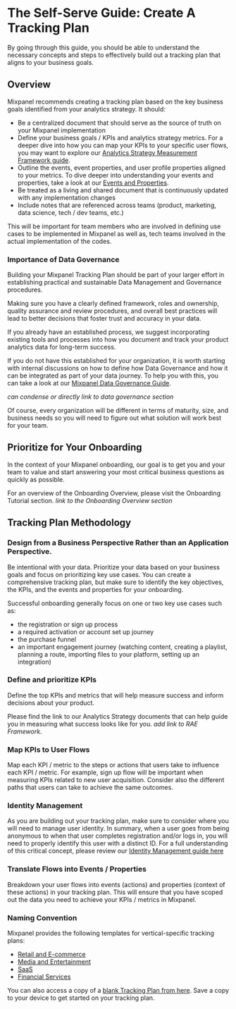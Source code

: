# The Self-Serve Guide: Create A Tracking Plan

By going through this guide, you should be able to understand the necessary concepts and steps to effectively build out a tracking plan that aligns to your business goals.

## Overview
Mixpanel recommends creating a tracking plan based on the key business goals identified from your analytics strategy. It should:

- Be a centralized document that should serve as the source of truth on your Mixpanel implementation
- Define your business goals / KPIs and analytics strategy metrics. For a deeper dive into how you can map your KPIs to your specific user flows, you may want to explore our [Analytics Strategy Measurement Framework guide](https://docs.mixpanel.com/docs/best-practices/analytics-strategy/overview).
- Outline the events, event properties, and user profile properties aligned to your metrics. To dive deeper into understanding your events and properties, take a look at our [Events and Properties](https://docs.mixpanel.com/docs/data-structure/events-and-properties).
- Be treated as a living and shared document that is continuously updated with any implementation changes
- Include notes that are referenced across teams (product, marketing, data science, tech / dev teams, etc.)

This will be important for team members who are involved in defining use cases to be implemented in Mixpanel as well as, tech teams involved in the actual implementation of the codes.

### Importance of Data Governance

Building your Mixpanel Tracking Plan should be part of your larger effort in establishing practical and sustainable Data Management and Governance procedures. 

Making sure you have a clearly defined framework, roles and ownership, quality assurance and review procedures, and overall best practices will lead to better decisions that foster trust and accuracy in your data. 

If you already have an established process, we suggest incorporating existing tools and processes into how you document and track your product analytics data for long-term success. 

If you do not have this established for your organization, it is worth starting with internal discussions on how to define how Data Governance and how it can be integrated as part of your data journey. To help you with this, you can take a look at our [Mixpanel Data Governance Guide](https://mixpanel.com/blog/data-governance-an-8-step-program/).

*can condense or directly link to data governance section*

Of course, every organization will be different in terms of maturity, size, and business needs so you will need to figure out what solution will work best for your team.

## Prioritize for Your Onboarding

In the context of your Mixpanel onboarding, our goal is to get you and your team to value and start answering your most critical business questions as quickly as possible. 

For an overview of the Onboarding Overview, please visit the Onboarding Tutorial section. *link to the Onboarding Overview section*

## Tracking Plan Methodology

### Design from a Business Perspective Rather than an Application Perspective. 
Be intentional with your data. Prioritize your data based on your business goals and focus on prioritizing key use cases. You can create a comprehensive tracking plan, but make sure to identify the key objectives, the KPIs, and the events and properties for your onboarding.

Successful onboarding generally focus on one or two key use cases such as:

- the registration or sign up process
- a required activation or account set up journey
- the purchase funnel
- an important engagement journey (watching content, creating a playlist, planning a route, importing files to your platform, setting up an integration)

### Define and prioritize KPIs
Define the top KPIs and metrics that will help measure success and inform decisions about your product. 

Please find the link to our Analytics Strategy documents that can help guide you in measuring what success looks like for you. *add link to RAE Framework*. 

### Map KPIs to User Flows
Map each KPI / metric to the steps or actions that users take to influence each KPI / metric. For example, sign up flow will be important when measuring KPIs related to new user acquisition. Consider also the different paths that users can take to achieve the same outcomes.

### Identity Management
As you are building out your tracking plan, make sure to consider where you will need to manage user identity. In summary, when a user goes from being anonymous to when that user completes registration and/or logs in, you will need to properly identify this user with a distinct ID.  For a full understanding of this critical concept, please review our [Identity Management guide here](https://docs.mixpanel.com/docs/tracking-methods/identifying-users)

### Translate Flows into Events / Properties
Breakdown your user flows into events (actions) and properties (context of these actions) in your tracking plan. This will ensure that you have scoped out the data you need to achieve your KPIs / metrics in Mixpanel.

### Naming Convention

Mixpanel provides the following templates for vertical-specific tracking plans:

- [Retail and E-commerce](https://docs.google.com/spreadsheets/d/1Kyys37m_GEL79_1BKKEnU5KxK91NF04kY-L_bFfcfqE/edit#gid=1484002407)
- [Media and Entertainment](https://docs.google.com/spreadsheets/d/1K9t53kJJjaBG36kCIbZn_qKjXR9Iy306zYZAqDrv_AM/edit?usp=sharing)
- [SaaS](https://docs.google.com/spreadsheets/d/1A5wm5MKzRfSOZfUfCAg8YpePiz8Jn3Ar_u8KBo5lD6g/edit?usp=sharing)
- [Financial Services](https://docs.google.com/spreadsheets/d/1oGv6vbIFiYbima9IX4ItpBJvuChs-zzh83MRt_dSPgg/edit?usp=sharing)

You can also access a copy of a [blank Tracking Plan from here](https://docs.google.com/spreadsheets/d/1ZdOZ6TMtRPxy7qRxiLsvH9HWcHJM6nZydWKoThRxFKc/edit#gid=1641519238). Save a copy to your device to get started on your tracking plan.
